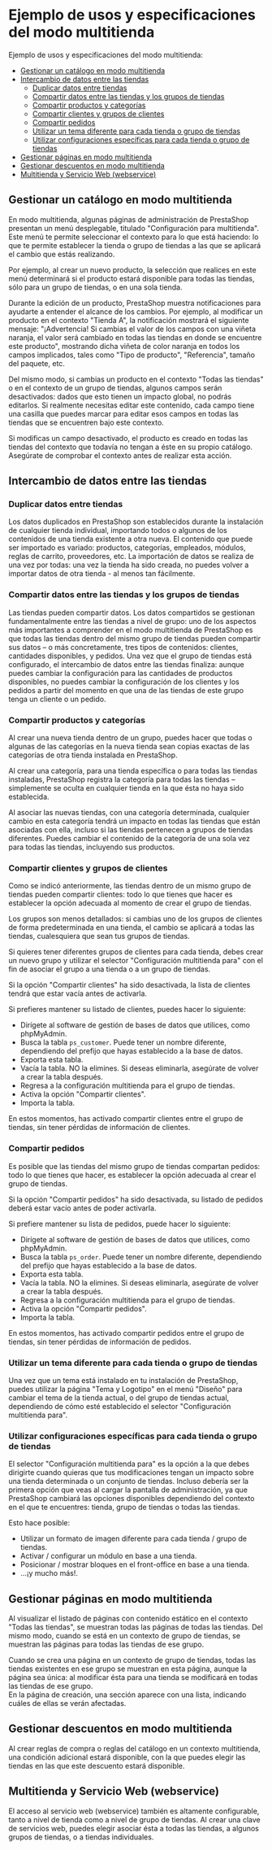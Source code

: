 # Ejemplo de usos y especificaciones del modo multitienda

Ejemplo de usos y especificaciones del modo multitienda:

* [Gestionar un catálogo en modo multitienda](ejemplo-de-usos-y-especificaciones-del-modo-multitienda.md#gestionar-un-catalogo-en-modo-multitienda)
* [Intercambio de datos entre las tiendas](ejemplo-de-usos-y-especificaciones-del-modo-multitienda.md#intercambio-de-datos-entre-las-tiendas)
  * [Duplicar datos entre tiendas](ejemplo-de-usos-y-especificaciones-del-modo-multitienda.md#duplicar-datos-entre-tiendas)
  * [Compartir datos entre las tiendas y los grupos de tiendas](ejemplo-de-usos-y-especificaciones-del-modo-multitienda.md#compartir-datos-entre-las-tiendas-y-los-grupos-de-tiendas)
  * [Compartir productos y categorías](ejemplo-de-usos-y-especificaciones-del-modo-multitienda.md#compartir-productos-y-categorias)
  * [Compartir clientes y grupos de clientes](ejemplo-de-usos-y-especificaciones-del-modo-multitienda.md#compartir-clientes-y-grupos-de-clientes)
  * [Compartir pedidos](ejemplo-de-usos-y-especificaciones-del-modo-multitienda.md#compartir-pedidos)
  * [Utilizar un tema diferente para cada tienda o grupo de tiendas](ejemplo-de-usos-y-especificaciones-del-modo-multitienda.md#utilizar-un-tema-diferente-para-cada-tienda-o-grupo-de-tiendas)
  * [Utilizar configuraciones específicas para cada tienda o grupo de tiendas](ejemplo-de-usos-y-especificaciones-del-modo-multitienda.md#utilizar-configuraciones-especificas-para-cada-tienda-o-grupo-de-tiendas)
* [Gestionar páginas en modo multitienda](ejemplo-de-usos-y-especificaciones-del-modo-multitienda.md#gestionar-paginas-en-modo-multitienda)
* [Gestionar descuentos en modo multitienda](ejemplo-de-usos-y-especificaciones-del-modo-multitienda.md#gestionar-descuentos-en-modo-multitienda)
* [Multitienda y Servicio Web \(webservice\)](ejemplo-de-usos-y-especificaciones-del-modo-multitienda.md#multitienda-y-servicio-web-webservice)

## Gestionar un catálogo en modo multitienda

En modo multitienda, algunas páginas de administración de PrestaShop presentan un menú desplegable, titulado "Configuración para multitienda". Este menú te permite seleccionar el contexto para lo que está haciendo: lo que te permite establecer la tienda o grupo de tiendas a las que se aplicará el cambio que estás realizando.

Por ejemplo, al crear un nuevo producto, la selección que realices en este menú determinará si el producto estará disponible para todas las tiendas, sólo para un grupo de tiendas, o en una sola tienda.

Durante la edición de un producto, PrestaShop muestra notificaciones para ayudarte a entender el alcance de los cambios. Por ejemplo, al modificar un producto en el contexto "Tienda A", la notificación mostrará el siguiente mensaje: "¡Advertencia! Si cambias el valor de los campos con una viñeta naranja, el valor será cambiado en todas las tiendas en donde se encuentre este producto", mostrando dicha viñeta de color naranja en todos los campos implicados, tales como "Tipo de producto", "Referencia", tamaño del paquete, etc.

Del mismo modo, si cambias un producto en el contexto "Todas las tiendas" o en el contexto de un grupo de tiendas, algunos campos serán desactivados: dados que esto tienen un impacto global, no podrás editarlos. Si realmente necesitas editar este contenido, cada campo tiene una casilla que puedes marcar para editar esos campos en todas las tiendas que se encuentren bajo este contexto.

Si modificas un campo desactivado, el producto es creado en todas las tiendas del contexto que todavía no tengan a éste en su propio catálogo. Asegúrate de comprobar el contexto antes de realizar esta acción.

## Intercambio de datos entre las tiendas

### Duplicar datos entre tiendas

Los datos duplicados en PrestaShop son establecidos durante la instalación de cualquier tienda individual, importando todos o algunos de los contenidos de una tienda existente a otra nueva. El contenido que puede ser importado es variado: productos, categorías, empleados, módulos, reglas de carrito, proveedores, etc. La importación de datos se realiza de una vez por todas: una vez la tienda ha sido creada, no puedes volver a importar datos de otra tienda - al menos tan fácilmente.

### Compartir datos entre las tiendas y los grupos de tiendas

Las tiendas pueden compartir datos. Los datos compartidos se gestionan fundamentalmente entre las tiendas a nivel de grupo: uno de los aspectos más importantes a comprender en el modo multitienda de PrestaShop es que todas las tiendas dentro del mismo grupo de tiendas pueden compartir sus datos – o más concretamente, tres tipos de contenidos: clientes, cantidades disponibles, y pedidos. Una vez que el grupo de tiendas está configurado, el intercambio de datos entre las tiendas finaliza: aunque puedes cambiar la configuración para las cantidades de productos disponibles, no puedes cambiar la configuración de los clientes y los pedidos a partir del momento en que una de las tiendas de este grupo tenga un cliente o un pedido.

### Compartir productos y categorías

Al crear una nueva tienda dentro de un grupo, puedes hacer que todas o algunas de las categorías en la nueva tienda sean copias exactas de las categorías de otra tienda instalada en PrestaShop.

Al crear una categoría, para una tienda específica o para todas las tiendas instaladas, PrestaShop registra la categoría para todas las tiendas – simplemente se oculta en cualquier tienda en la que ésta no haya sido establecida.

Al asociar las nuevas tiendas, con una categoría determinada, cualquier cambio en esta categoría tendrá un impacto en todas las tiendas que están asociadas con ella, incluso si las tiendas pertenecen a grupos de tiendas diferentes. Puedes cambiar el contenido de la categoría de una sola vez para todas las tiendas, incluyendo sus productos.

### Compartir clientes y grupos de clientes

Como se indicó anteriormente, las tiendas dentro de un mismo grupo de tiendas pueden compartir clientes: todo lo que tienes que hacer es establecer la opción adecuada al momento de crear el grupo de tiendas.

Los grupos son menos detallados: si cambias uno de los grupos de clientes de forma predeterminada en una tienda, el cambio se aplicará a todas las tiendas, cualesquiera que sean tus grupos de tiendas.

Si quieres tener diferentes grupos de clientes para cada tienda, debes crear un nuevo grupo y utilizar el selector "Configuración multitienda para" con el fin de asociar el grupo a una tienda o a un grupo de tiendas.

Si la opción "Compartir clientes" ha sido desactivada, la lista de clientes tendrá que estar vacía antes de activarla.

Si prefieres mantener su listado de clientes, puedes hacer lo siguiente:

* Dirígete al software de gestión de bases de datos que utilices, como phpMyAdmin.
* Busca la tabla `ps_customer`. Puede tener un nombre diferente, dependiendo del prefijo que hayas establecido a la base de datos.
* Exporta esta tabla.
* Vacía la tabla. NO la elimines. Si deseas eliminarla, asegúrate de volver a crear la tabla después.
* Regresa a la configuración multitienda para el grupo de tiendas.
* Activa la opción "Compartir clientes".
* Importa la tabla.

En estos momentos, has activado compartir clientes entre el grupo de tiendas, sin tener pérdidas de información de clientes.

### Compartir pedidos

Es posible que las tiendas del mismo grupo de tiendas compartan pedidos: todo lo que tienes que hacer, es establecer la opción adecuada al crear el grupo de tiendas.

Si la opción "Compartir pedidos" ha sido desactivada, su listado de pedidos deberá estar vacío antes de poder activarla.

Si prefiere mantener su lista de pedidos, puede hacer lo siguiente:

* Dirígete al software de gestión de bases de datos que utilices, como phpMyAdmin.
* Busca la tabla `ps_order`. Puede tener un nombre diferente, dependiendo del prefijo que hayas establecido a la base de datos.
* Exporta esta tabla.
* Vacía la tabla. NO la elimines. Si deseas eliminarla, asegúrate de volver a crear la tabla después.
* Regresa a la configuración multitienda para el grupo de tiendas.
* Activa la opción "Compartir pedidos".
* Importa la tabla.

En estos momentos, has activado compartir pedidos entre el grupo de tiendas, sin tener pérdidas de información de pedidos.

### Utilizar un tema diferente para cada tienda o grupo de tiendas

Una vez que un tema está instalado en tu instalación de PrestaShop, puedes utilizar la página "Tema y Logotipo" en el menú "Diseño" para cambiar el tema de la tienda actual, o del grupo de tiendas actual, dependiendo de cómo esté establecido el selector "Configuración multitienda para".

### Utilizar configuraciones específicas para cada tienda o grupo de tiendas

El selector "Configuración multitienda para" es la opción a la que debes dirigirte cuando quieras que tus modificaciones tengan un impacto sobre una tienda determinada o un conjunto de tiendas. Incluso debería ser la primera opción que veas al cargar la pantalla de administración, ya que PrestaShop cambiará las opciones disponibles dependiendo del contexto en el que te encuentres: tienda, grupo de tiendas o todas las tiendas.

Esto hace posible:

* Utilizar un formato de imagen diferente para cada tienda / grupo de tiendas.
* Activar / configurar un módulo en base a una tienda.
* Posicionar / mostrar bloques en el front-office en base a una tienda.
* ...¡y mucho más!.

## Gestionar páginas en modo multitienda

Al visualizar el listado de páginas con contenido estático en el contexto "Todas las tiendas", se muestran todas las páginas de todas las tiendas. Del mismo modo, cuando se está en un contexto de grupo de tiendas, se muestran las páginas para todas las tiendas de ese grupo.

Cuando se crea una página en un contexto de grupo de tiendas, todas las tiendas existentes en ese grupo se muestran en esta página, aunque la página sea única: al modificar ésta para una tienda se modificará en todas las tiendas de ese grupo.  
En la página de creación, una sección aparece con una lista, indicando cuáles de ellas se verán afectadas.

## Gestionar descuentos en modo multitienda

Al crear reglas de compra o reglas del catálogo en un contexto multitienda, una condición adicional estará disponible, con la que puedes elegir las tiendas en las que este descuento estará disponible.

## Multitienda y Servicio Web \(webservice\)

El acceso al servicio web \(webservice\) también es altamente configurable, tanto a nivel de tienda como a nivel de grupo de tiendas. Al crear una clave de servicios web, puedes elegir asociar ésta a todas las tiendas, a algunos grupos de tiendas, o a tiendas individuales.

